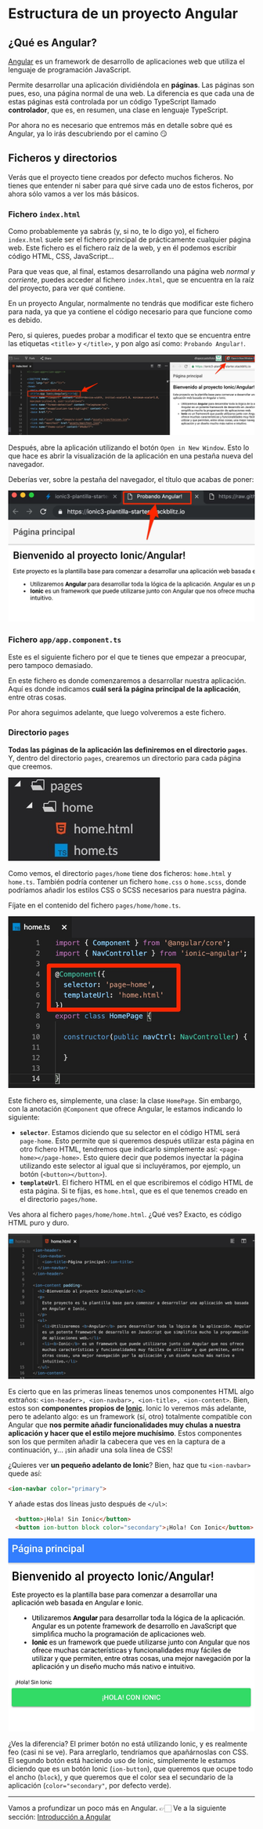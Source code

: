 # Estructura de un proyecto Angular

## ¿Qué es Angular?

[Angular](https://angular.io/) es un framework de desarrollo de aplicaciones web que utiliza el lenguaje de programación JavaScript. 

Permite desarrollar una aplicación dividiéndola en **páginas**. Las páginas son pues, eso, una página normal de una web. La diferencia es que cada una de estas páginas está controlada por un código TypeScript llamado **controlador**, que es, en resumen, una clase en lenguaje TypeScript.

Por ahora no es necesario que entremos más en detalle sobre qué es Angular, ya lo irás descubriendo por el camino 😏

## Ficheros y directorios

Verás que el proyecto tiene creados por defecto muchos ficheros. No tienes que entender ni saber para qué sirve cada uno de estos ficheros, por ahora sólo vamos a ver los más básicos.

### Fichero `index.html`

Como probablemente ya sabrás (y, si no, te lo digo yo), el fichero `index.html` suele ser el fichero principal de prácticamente cualquier página web. Este fichero es el fichero raíz de la  web, y en él podemos escribir código HTML, CSS, JavaScript... 

Para que veas que, al final, estamos desarrollando una página web *normal y corriente*, puedes acceder al fichero `index.html`, que se encuentra en la raíz del proyecto, para ver qué contiene.

En un proyecto Angular, normalmente no tendrás que modificar este fichero para nada, ya que ya contiene el código necesario para que funcione como es debido.

Pero, si quieres, puedes probar a modificar el texto que se encuentra entre las etiquetas `<title>` y `</title>`, y pon algo así como: `Probando Angular!`. 


![](./title-index.html.jpg)

Después, abre la aplicación utilizando el botón `Open in New Window`. Esto lo que hace es abrir la visualización de la aplicación en una pestaña nueva del navegador.

Deberías ver, sobre la pestaña del navegador, el título que acabas de poner:

![](./probando-angular.jpg)


### Fichero `app/app.component.ts`

Este es el siguiente fichero por el que te tienes que empezar a preocupar, pero tampoco demasiado.

En este fichero es donde comenzaremos a desarrollar nuestra aplicación. Aquí es donde indicamos **cuál será la página principal de la aplicación**, entre otras cosas.

Por ahora seguimos adelante, que luego volveremos a este fichero.

### Directorio `pages`

**Todas las páginas de la aplicación las definiremos en el directorio `pages`**. Y, dentro del directorio `pages`, crearemos un directorio para cada página que creemos. 

![](./pages.jpg)

Como vemos, el directorio `pages/home` tiene dos ficheros: `home.html` y `home.ts`. También podría contener un fichero `home.css` o `home.scss`, donde podríamos añadir los estilos CSS o SCSS necesarios para nuestra página.

Fíjate en el contenido del fichero `pages/home/home.ts`. 

![](./home.ts.jpg)

Este fichero es, simplemente, una clase: la clase `HomePage`. Sin embargo, con la anotación `@Component` que ofrece Angular, le estamos indicando lo siguiente:
* **`selector`**. Estamos diciendo que su selector en el código HTML será `page-home`. Esto permite que si queremos después utilizar esta página en otro fichero HTML, tendremos que indicarlo simplemente así: `<page-home></page-home>`. Esto quiere decir que podemos inyectar la página utilizando este selector al igual que si incluyéramos, por ejemplo, un botón (`<button></button>`).
* **`templateUrl`**. El fichero HTML en el que escribiremos el código HTML de esta página. Si te fijas, es `home.html`, que es el que tenemos creado en el directorio `pages/home`.

Ves ahora al fichero `pages/home/home.html`. ¿Qué ves? Exacto, es código HTML puro y duro. 

![](./home.html.jpg)

Es cierto que en las primeras líneas tenemos unos componentes HTML algo extraños: `<ion-header>, <ion-navbar>, <ion-title>, <ion-content>`. Bien, estos son **componentes propios de [Ionic](https://ionicframework.com/)**. Ionic lo veremos más adelante, pero te adelanto algo: es un framework (sí, otro) totalmente compatible con Angular que **nos permite añadir funcionalidades muy chulas a nuestra aplicación y hacer que el estilo mejore muchísimo**. Estos componentes son los que permiten añadir la cabecera que ves en la captura de a continuación, y... ¡sin añadir una sola línea de CSS!

¿Quieres ver **un pequeño adelanto de Ionic**? Bien, haz que tu `<ion-navbar>` quede así:

```html
<ion-navbar color="primary">
```

Y añade estas dos líneas justo después de `</ul>`:

```html
  <button>¡Hola! Sin Ionic</button>
  <button ion-button block color="secondary">¡Hola! Con Ionic</button>
```

![](./home.html_view.jpg)

¿Ves la diferencia? El primer botón no está utilizando Ionic, y es realmente feo (casi ni se ve). Para arreglarlo, tendríamos que apañárnoslas con CSS. El segundo botón está haciendo uso de Ionic, simplemente le estamos diciendo que es un botón Ionic (`ion-button`), que queremos que ocupe todo el ancho (`block`), y que queremos que el color sea el secundario de la aplicación (`color="secondary"`, por defecto verde).

---

Vamos a profundizar un poco más en Angular. 👉🏻 Ve a la siguiente sección: [Introducción a Angular](./practica-angular-ionic-3.md)